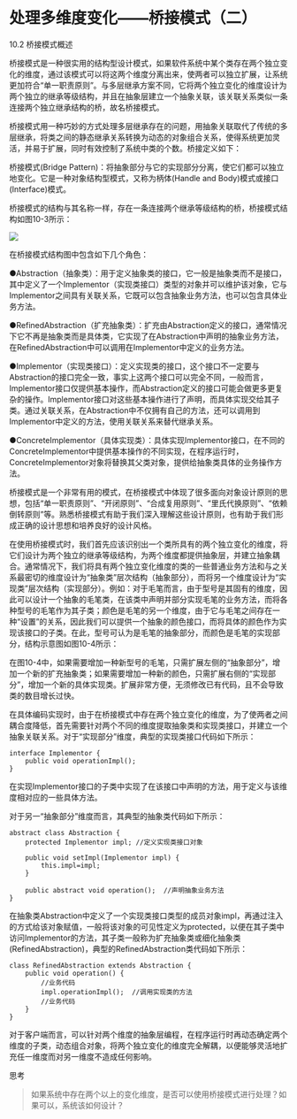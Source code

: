 # 处理多维度变化——桥接模式（二）

10.2 桥接模式概述

桥接模式是一种很实用的结构型设计模式，如果软件系统中某个类存在两个独立变化的维度，通过该模式可以将这两个维度分离出来，使两者可以独立扩展，让系统更加符合“单一职责原则”。与多层继承方案不同，它将两个独立变化的维度设计为两个独立的继承等级结构，并且在抽象层建立一个抽象关联，该关联关系类似一条连接两个独立继承结构的桥，故名桥接模式。

桥接模式用一种巧妙的方式处理多层继承存在的问题，用抽象关联取代了传统的多层继承，将类之间的静态继承关系转换为动态的对象组合关系，使得系统更加灵活，并易于扩展，同时有效控制了系统中类的个数。桥接定义如下：

桥接模式(Bridge Pattern)：将抽象部分与它的实现部分分离，使它们都可以独立地变化。它是一种对象结构型模式，又称为柄体(Handle and Body)模式或接口(Interface)模式。

桥接模式的结构与其名称一样，存在一条连接两个继承等级结构的桥，桥接模式结构如图10-3所示：

![](http://my.csdn.net/uploads/201204/16/1334505919_5277.gif)

在桥接模式结构图中包含如下几个角色：

●Abstraction（抽象类）：用于定义抽象类的接口，它一般是抽象类而不是接口，其中定义了一个Implementor（实现类接口）类型的对象并可以维护该对象，它与Implementor之间具有关联关系，它既可以包含抽象业务方法，也可以包含具体业务方法。

●RefinedAbstraction（扩充抽象类）：扩充由Abstraction定义的接口，通常情况下它不再是抽象类而是具体类，它实现了在Abstraction中声明的抽象业务方法，在RefinedAbstraction中可以调用在Implementor中定义的业务方法。

●Implementor（实现类接口）：定义实现类的接口，这个接口不一定要与Abstraction的接口完全一致，事实上这两个接口可以完全不同，一般而言，Implementor接口仅提供基本操作，而Abstraction定义的接口可能会做更多更复杂的操作。Implementor接口对这些基本操作进行了声明，而具体实现交给其子类。通过关联关系，在Abstraction中不仅拥有自己的方法，还可以调用到Implementor中定义的方法，使用关联关系来替代继承关系。

●ConcreteImplementor（具体实现类）：具体实现Implementor接口，在不同的ConcreteImplementor中提供基本操作的不同实现，在程序运行时，ConcreteImplementor对象将替换其父类对象，提供给抽象类具体的业务操作方法。

桥接模式是一个非常有用的模式，在桥接模式中体现了很多面向对象设计原则的思想，包括“单一职责原则”、“开闭原则”、“合成复用原则”、“里氏代换原则”、“依赖倒转原则”等。熟悉桥接模式有助于我们深入理解这些设计原则，也有助于我们形成正确的设计思想和培养良好的设计风格。

在使用桥接模式时，我们首先应该识别出一个类所具有的两个独立变化的维度，将它们设计为两个独立的继承等级结构，为两个维度都提供抽象层，并建立抽象耦合。通常情况下，我们将具有两个独立变化维度的类的一些普通业务方法和与之关系最密切的维度设计为“抽象类”层次结构（抽象部分），而将另一个维度设计为“实现类”层次结构（实现部分）。例如：对于毛笔而言，由于型号是其固有的维度，因此可以设计一个抽象的毛笔类，在该类中声明并部分实现毛笔的业务方法，而将各种型号的毛笔作为其子类；颜色是毛笔的另一个维度，由于它与毛笔之间存在一种“设置”的关系，因此我们可以提供一个抽象的颜色接口，而将具体的颜色作为实现该接口的子类。在此，型号可认为是毛笔的抽象部分，而颜色是毛笔的实现部分，结构示意图如图10-4所示：



在图10-4中，如果需要增加一种新型号的毛笔，只需扩展左侧的“抽象部分”，增加一个新的扩充抽象类；如果需要增加一种新的颜色，只需扩展右侧的“实现部分”，增加一个新的具体实现类。扩展非常方便，无须修改已有代码，且不会导致类的数目增长过快。

在具体编码实现时，由于在桥接模式中存在两个独立变化的维度，为了使两者之间耦合度降低，首先需要针对两个不同的维度提取抽象类和实现类接口，并建立一个抽象关联关系。对于“实现部分”维度，典型的实现类接口代码如下所示：

```
interface Implementor {  
    public void operationImpl();  
}  
```

在实现Implementor接口的子类中实现了在该接口中声明的方法，用于定义与该维度相对应的一些具体方法。

对于另一“抽象部分”维度而言，其典型的抽象类代码如下所示：

```
abstract class Abstraction {  
    protected Implementor impl; //定义实现类接口对象  
      
    public void setImpl(Implementor impl) {  
        this.impl=impl;  
    }  
      
    public abstract void operation();  //声明抽象业务方法  
}  
```

在抽象类Abstraction中定义了一个实现类接口类型的成员对象impl，再通过注入的方式给该对象赋值，一般将该对象的可见性定义为protected，以便在其子类中访问Implementor的方法，其子类一般称为扩充抽象类或细化抽象类(RefinedAbstraction)，典型的RefinedAbstraction类代码如下所示：

```
class RefinedAbstraction extends Abstraction {  
    public void operation() {  
        //业务代码  
        impl.operationImpl();  //调用实现类的方法  
        //业务代码  
    }  
}  
```

对于客户端而言，可以针对两个维度的抽象层编程，在程序运行时再动态确定两个维度的子类，动态组合对象，将两个独立变化的维度完全解耦，以便能够灵活地扩充任一维度而对另一维度不造成任何影响。

思考

> 如果系统中存在两个以上的变化维度，是否可以使用桥接模式进行处理？如果可以，系统该如何设计？
